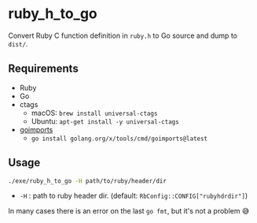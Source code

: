 # ruby_h_to_go
Convert Ruby C function definition in `ruby.h` to Go source and dump to `dist/`.

## Requirements
* Ruby
* Go
* ctags
  * macOS: `brew install universal-ctags`
  * Ubuntu: `apt-get install -y universal-ctags`
* [goimports](https://pkg.go.dev/golang.org/x/tools/cmd/goimports)
  * `go install golang.org/x/tools/cmd/goimports@latest`

## Usage
```bash
./exe/ruby_h_to_go -H path/to/ruby/header/dir
```

* `-H` : path to ruby header dir. (default: `RbConfig::CONFIG["rubyhdrdir"]`)

In many cases there is an error on the last `go fmt`, but it's not a problem :sweat_smile:
